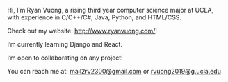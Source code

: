 Hi, I’m Ryan Vuong, a rising third year computer science major at UCLA, with experience in C/C++/C#, Java, Python, and HTML/CSS. 

Check out my website: http://www.ryanvuong.com/!

I’m currently learning Django and React.

I’m open to collaborating on any project!

You can reach me at: mail2rv2300@gmail.com or
                     rvuong2019@g.ucla.edu
